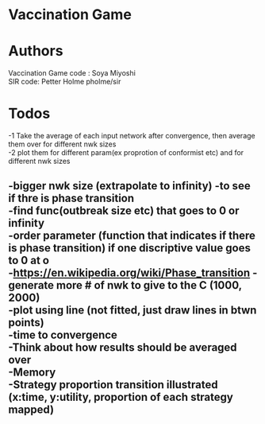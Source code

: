 # Vaccination Game

# Authors
Vaccination Game code : Soya Miyoshi    
SIR code: Petter Holme pholme/sir 

# Todos  
-1 Take the average of each input network after convergence, then average them over for different nwk sizes  
-2 plot them for different param(ex proprotion of conformist etc) and for different nwk sizes  

-bigger nwk size (extrapolate to infinity)
	-to see if thre is phase transition  
	-find func(outbreak size etc) that goes to 0 or infinity  
	-order parameter (function that indicates if there is phase transition) if one discriptive value goes to 0 at o  
	-https://en.wikipedia.org/wiki/Phase_transition
-generate more # of nwk to give to the C  (1000, 2000)  
-plot using line (not fitted, just draw lines in btwn points)  
-time to convergence  
-Think about how results should be averaged over  
-Memory  
  -Strategy proportion transition illustrated (x:time, y:utility, proportion of each strategy mapped)  
  -
